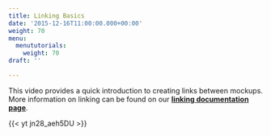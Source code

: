```yaml
---
title: Linking Basics
date: '2015-12-16T11:00:00.000+00:00'
weight: 70
menu:
  menututorials:
    weight: 70
draft: ''

---
```


This video provides a quick introduction to creating links between mockups. More information on linking can be found on our [**linking documentation page**](https://docs.balsamiq.com/desktop/linking/).

{{< yt jn28_aeh5DU >}}